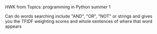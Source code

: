 HWK from Topics: programming in Python summer 1

Can do words searching include "AND", "OR", "NOT" or strings
and gives you the  TFIDF weighting scores and whole sentences of where that word appears
